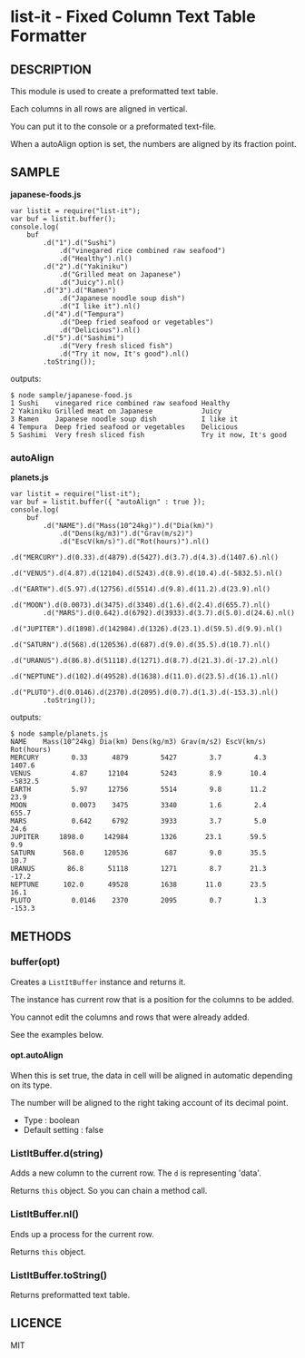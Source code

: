 list-it - Fixed Column Text Table Formatter
===========================================

DESCRIPTION
-----------

This module is used to create a preformatted text table.

Each columns in all rows are aligned in vertical.

You can put it to the console or a preformated text-file.

When a autoAlign option is set, the numbers are aligned by its fraction point.

SAMPLE
------

__japanese-foods.js__

```
var listit = require("list-it");
var buf = listit.buffer();
console.log(
    buf
        .d("1").d("Sushi")
            .d("vinegared rice combined raw seafood")
            .d("Healthy").nl()
        .d("2").d("Yakiniku")
            .d("Grilled meat on Japanese")
            .d("Juicy").nl()
        .d("3").d("Ramen")
            .d("Japanese noodle soup dish")
            .d("I like it").nl()
        .d("4").d("Tempura")
            .d("Deep fried seafood or vegetables")
            .d("Delicious").nl()
        .d("5").d("Sashimi")
            .d("Very fresh sliced fish")
            .d("Try it now, It's good").nl()
        .toString());
```

outputs:

```
$ node sample/japanese-food.js
1 Sushi    vinegared rice combined raw seafood Healthy
2 Yakiniku Grilled meat on Japanese            Juicy
3 Ramen    Japanese noodle soup dish           I like it
4 Tempura  Deep fried seafood or vegetables    Delicious
5 Sashimi  Very fresh sliced fish              Try it now, It's good
```

### autoAlign

__planets.js__

```
var listit = require("list-it");
var buf = listit.buffer({ "autoAlign" : true });
console.log(
    buf
        .d("NAME").d("Mass(10^24kg)").d("Dia(km)")
            .d("Dens(kg/m3)").d("Grav(m/s2)")
            .d("EscV(km/s)").d("Rot(hours)").nl()
        .d("MERCURY").d(0.33).d(4879).d(5427).d(3.7).d(4.3).d(1407.6).nl()
        .d("VENUS").d(4.87).d(12104).d(5243).d(8.9).d(10.4).d(-5832.5).nl()
        .d("EARTH").d(5.97).d(12756).d(5514).d(9.8).d(11.2).d(23.9).nl()
        .d("MOON").d(0.0073).d(3475).d(3340).d(1.6).d(2.4).d(655.7).nl()
        .d("MARS").d(0.642).d(6792).d(3933).d(3.7).d(5.0).d(24.6).nl()
        .d("JUPITER").d(1898).d(142984).d(1326).d(23.1).d(59.5).d(9.9).nl()
        .d("SATURN").d(568).d(120536).d(687).d(9.0).d(35.5).d(10.7).nl()
        .d("URANUS").d(86.8).d(51118).d(1271).d(8.7).d(21.3).d(-17.2).nl()
        .d("NEPTUNE").d(102).d(49528).d(1638).d(11.0).d(23.5).d(16.1).nl()
        .d("PLUTO").d(0.0146).d(2370).d(2095).d(0.7).d(1.3).d(-153.3).nl()
        .toString());
```

outputs:

```
$ node sample/planets.js
NAME    Mass(10^24kg) Dia(km) Dens(kg/m3) Grav(m/s2) EscV(km/s) Rot(hours)
MERCURY        0.33      4879        5427        3.7        4.3     1407.6
VENUS          4.87     12104        5243        8.9       10.4    -5832.5
EARTH          5.97     12756        5514        9.8       11.2       23.9
MOON           0.0073    3475        3340        1.6        2.4      655.7
MARS           0.642     6792        3933        3.7        5.0       24.6
JUPITER     1898.0     142984        1326       23.1       59.5        9.9
SATURN       568.0     120536         687        9.0       35.5       10.7
URANUS        86.8      51118        1271        8.7       21.3      -17.2
NEPTUNE      102.0      49528        1638       11.0       23.5       16.1
PLUTO          0.0146    2370        2095        0.7        1.3     -153.3
```


METHODS
-------

### buffer(opt)

Creates a `ListItBuffer` instance and returns it.

The instance has current row that is a position for the columns to be added.

You cannot edit the columns and rows that were already added.

See the examples below.

#### opt.autoAlign

When this is set true, the data in cell will be aligned in automatic depending on its type.

The number will be aligned to the right taking account of its decimal point.

* Type : boolean
* Default setting : false

### ListItBuffer.d(string)

Adds a new column to the current row.
The `d` is representing 'data'.

Returns `this` object. So you can chain a method call.

### ListItBuffer.nl()

Ends up a process for the current row.

Returns `this` object.

### ListItBuffer.toString()

Returns preformatted text table.


LICENCE
-------

MIT
